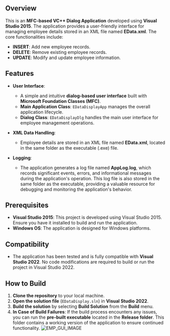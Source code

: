 ## Overview

This is an **MFC-based VC++ Dialog Application** developed using **Visual Studio 2015**. The application provides a user-friendly interface for managing employee details stored in an XML file named **EData.xml**. The core functionalities include:

- **INSERT**: Add new employee records.
- **DELETE**: Remove existing employee records.
- **UPDATE**: Modify and update employee information.

## Features

- **User Interface**:
  - A simple and intuitive **dialog-based user interface** built with **Microsoft Foundation Classes (MFC)**.
  - **Main Application Class**: `EDataDisplayApp` manages the overall application lifecycle.
  - **Dialog Class**: `EDataDisplayDlg` handles the main user interface for employee management operations.

- **XML Data Handling**:
  - Employee details are stored in an XML file named **EData.xml**, located in the same folder as the executable (.exe) file.

- **Logging**:
  - The application generates a log file named **AppLog.log**, which records significant events, errors, and informational messages during the application's operation. This log file is also stored in the same folder as the executable, providing a valuable resource for debugging and monitoring the application's behavior.

## Prerequisites

- **Visual Studio 2015**: This project is developed using Visual Studio 2015. Ensure you have it installed to build and run the application.
- **Windows OS**: The application is designed for Windows platforms.

## Compatibility

- The application has been tested and is fully compatible with **Visual Studio 2022**. No code modifications are required to build or run the project in Visual Studio 2022.

## How to Build

1. **Clone the repository** to your local machine.
2. **Open the solution file** (`EDataDisplay.sln`) in **Visual Studio 2022**.
3. **Build the solution** by selecting **Build Solution** from the **Build** menu.
4. **In Case of Build Failures**: If the build process encounters any issues, you can run the **pre-built executable** located in the **Release folder**. This folder contains a working version of the application to ensure continued functionality.
   ![EMP_GUI_IMAGE](https://github.com/user-attachments/assets/490a73e1-f65b-4875-a7b9-10581083823e)


